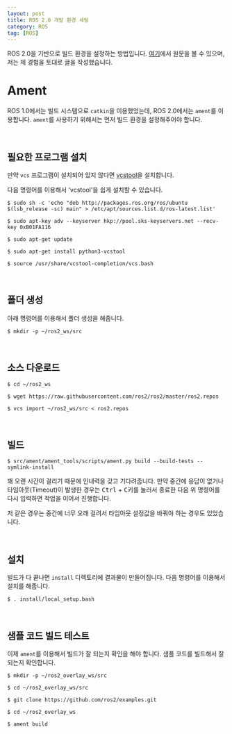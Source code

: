```yaml
---
layout: post
title: ROS 2.0 개발 환경 세팅
category: ROS
tag: [ROS]
---
```


ROS 2.0을 기반으로 빌드 환경을 설정하는 방법입니다. [여기](https://github.com/ros2/ros2/wiki/Ament-Tutorial)에서 원문을 볼 수 있으며, 저는 제 경험을 토대로 글을 작성했습니다.

# Ament

ROS 1.0에서는 빌드 시스템으로 `catkin`을 이용했었는데, ROS 2.0에서는 `ament`를 이용합니다. `ament`를 사용하기 위해서는 먼저 빌드 환경을 설정해주어야 합니다.

<br>

## 필요한 프로그램 설치

만약 `vcs` 프로그램이 설치되어 있지 않다면 [vcstool](https://github.com/dirk-thomas/vcstool)을 설치합니다.

다음 명령어를 이용해서 'vcstool'을 쉽게 설치할 수 있습니다.

~~~
$ sudo sh -c 'echo "deb http://packages.ros.org/ros/ubuntu $(lsb_release -sc) main" > /etc/apt/sources.list.d/ros-latest.list'

$ sudo apt-key adv --keyserver hkp://pool.sks-keyservers.net --recv-key 0xB01FA116

$ sudo apt-get update

$ sudo apt-get install python3-vcstool

$ source /usr/share/vcstool-completion/vcs.bash
~~~

<br>

## 폴더 생성

아래 명령어를 이용해서 폴더 생성을 해줍니다.

~~~
$ mkdir -p ~/ros2_ws/src
~~~

<br>

## 소스 다운로드

~~~
$ cd ~/ros2_ws

$ wget https://raw.githubusercontent.com/ros2/ros2/master/ros2.repos

$ vcs import ~/ros2_ws/src < ros2.repos
~~~

<br>

## 빌드

~~~
$ src/ament/ament_tools/scripts/ament.py build --build-tests --symlink-install
~~~

꽤 오랜 시간이 걸리기 때문에 인내력을 갖고 기다려줍니다. 만약 중간에 응답이 없거나 타임아웃(Timeout)이 발생한 경우는 <kbd>Ctrl</kbd> + <kbd>C</kbd>키를 눌러서 종료한 다음 위 명령어를 다시 입력하면 작업을 이어서 진행합니다.

저 같은 경우는 중간에 너무 오래 걸려서 타임아웃 설정값을 바꿔야 하는 경우도 있었습니다.

<br>

## 설치

빌드가 다 끝나면 `install` 디렉토리에 결과물이 만들어집니다. 다음 명령어를 이용해서 설치를 해줍니다.

~~~
$ . install/local_setup.bash
~~~

<br>

## 샘플 코드 빌드 테스트

이제 `ament`를 이용해서 빌드가 잘 되는지 확인을 해야 합니다. 샘플 코드를 빌드해서 잘 되는지 확인합니다.

~~~
$ mkdir -p ~/ros2_overlay_ws/src

$ cd ~/ros2_overlay_ws/src

$ git clone https://github.com/ros2/examples.git

$ cd ~/ros2_overlay_ws

$ ament build
~~~